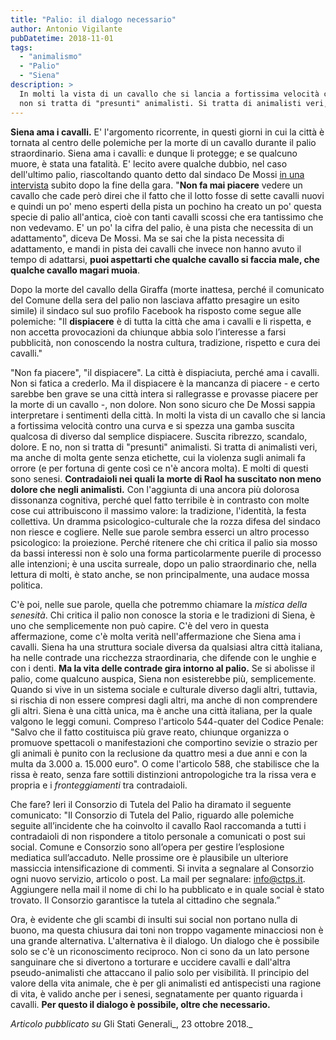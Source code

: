 ```yaml
---
title: "Palio: il dialogo necessario"
author: Antonio Vigilante
pubDatetime: 2018-11-01
tags: 
  - "animalismo"
  - "Palio"
  - "Siena"
description: >
  In molti la vista di un cavallo che si lancia a fortissima velocità contro una curva e si spezza una gamba suscita qualcosa di diverso dal semplice dispiacere. Suscita ribrezzo, scandalo, dolore. E no, 
  non si tratta di "presunti" animalisti. Si tratta di animalisti veri, ma anche di molta gente senza etichette, cui la violenza sugli animali fa orrore (e per fortuna di gente così ce n'è ancora molta).
---
```


**Siena ama i cavalli.** E' l'argomento ricorrente, in questi giorni in cui la città è tornata al centro delle polemiche per la morte di un cavallo durante il palio straordinario. Siena ama i cavalli: e dunque li protegge; e se qualcuno muore, è stata una fatalità. E' lecito avere qualche dubbio, nel caso dell'ultimo palio, riascoltando quanto detto dal sindaco De Mossi [in una intervista](https://www.antennaradioesse.it/il-sindaco-de-mossi-un-palio-allantica-davvero-straordinario/) subito dopo la fine della gara. "**Non fa mai piacere** vedere un cavallo che cade però direi che il fatto che il lotto fosse di sette cavalli nuovi e quindi un po' meno esperti della pista un pochino ha creato un po' questa specie di palio all'antica, cioè con tanti cavalli scossi che era tantissimo che non vedevamo. E' un po' la cifra del palio, è una pista che necessita di un adattamento", diceva De Mossi. Ma se sai che la pista necessita di adattamento, e mandi in pista dei cavalli che invece non hanno avuto il tempo di adattarsi, **puoi aspettarti che qualche cavallo si faccia male, che qualche cavallo magari muoia**.

Dopo la morte del cavallo della Giraffa (morte inattesa, perché il comunicato del Comune della sera del palio non lasciava affatto presagire un esito simile) il sindaco sul suo profilo Facebook ha risposto come segue alle polemiche: "Il **dispiacere** è di tutta la città che ama i cavalli e li rispetta, e non accetta provocazioni da chiunque abbia solo l’interesse a farsi pubblicità, non conoscendo la nostra cultura, tradizione, rispetto e cura dei cavalli."

"Non fa piacere", "il dispiacere". La città è dispiaciuta, perché ama i cavalli. Non si fatica a crederlo. Ma il dispiacere è la mancanza di piacere - e certo sarebbe ben grave se una città intera si rallegrasse e provasse piacere per la morte di un cavallo -, non dolore. Non sono sicuro che De Mossi sappia interpretare i sentimenti della città. In molti la vista di un cavallo che si lancia a fortissima velocità contro una curva e si spezza una gamba suscita qualcosa di diverso dal semplice dispiacere. Suscita ribrezzo, scandalo, dolore. E no, non si tratta di "presunti" animalisti. Si tratta di animalisti veri, ma anche di molta gente senza etichette, cui la violenza sugli animali fa orrore (e per fortuna di gente così ce n'è ancora molta). E molti di questi sono senesi. **Contradaioli nei quali la morte di Raol ha suscitato non meno dolore che negli animalisti.** Con l'aggiunta di una ancora più dolorosa dissonanza cognitiva, perché quel fatto terribile è in contrasto con molte cose cui attribuiscono il massimo valore: la tradizione, l'identità, la festa collettiva. Un dramma psicologico-culturale che la rozza difesa del sindaco non riesce e cogliere. Nelle sue parole sembra esserci un altro processo psicologico: la proiezione. Perché ritenere che chi critica il palio sia mosso da bassi interessi non è solo una forma particolarmente puerile di processo alle intenzioni; è una uscita surreale, dopo un palio straordinario che, nella lettura di molti, è stato anche, se non principalmente, una audace mossa politica.

C'è poi, nelle sue parole, quella che potremmo chiamare la _mistica della senesità_. Chi critica il palio non conosce la storia e le tradizioni di Siena, è uno che semplicemente non può capire. C'è del vero in questa affermazione, come c'è molta verità nell'affermazione che Siena ama i cavalli. Siena ha una struttura sociale diversa da qualsiasi altra città italiana, ha nelle contrade una ricchezza straordinaria, che difende con le unghie e con i denti. **Ma la vita delle contrade gira intorno al palio.** Se si abolisse il palio, come qualcuno auspica, Siena non esisterebbe più, semplicemente. Quando si vive in un sistema sociale e culturale diverso dagli altri, tuttavia, si rischia di non essere compresi dagli altri, ma anche di non comprendere gli altri. Siena è una città unica, ma è anche una città italiana, per la quale valgono le leggi comuni. Compreso l'articolo 544-quater del Codice Penale: "Salvo che il fatto costituisca più grave reato, chiunque organizza o promuove spettacoli o manifestazioni che comportino sevizie o strazio per gli animali è punito con la reclusione da quattro mesi a due anni e con la multa da 3.000 a. 15.000 euro". O come l'articolo 588, che stabilisce che la rissa è reato, senza fare sottili distinzioni antropologiche tra la rissa vera e propria e i _fronteggiamenti_ tra contradaioli.

Che fare? Ieri il Consorzio di Tutela del Palio ha diramato il seguente comunicato: "Il Consorzio di Tutela del Palio, riguardo alle polemiche seguite all’incidente che ha coinvolto il cavallo Raol raccomanda a tutti i contradaioli di non rispondere a titolo personale a comunicati o post sui social. Comune e Consorzio sono all’opera per gestire l’esplosione mediatica sull’accaduto. Nelle prossime ore è plausibile un ulteriore massiccia intensificazione di commenti. Si invita a segnalare al Consorzio ogni nuovo servizio, articolo o post. La mail per segnalare: info@ctps.it. Aggiungere nella mail il nome di chi lo ha pubblicato e in quale social è stato trovato. Il Consorzio garantisce la tutela al cittadino che segnala.”

Ora, è evidente che gli scambi di insulti sui social non portano nulla di buono, ma questa chiusura dai toni non troppo vagamente minacciosi non è una grande alternativa. L'alternativa è il dialogo. Un dialogo che è possibile solo se c'è un riconoscimento reciproco. Non ci sono da un lato persone sanguinare che si divertono a torturare e uccidere cavalli e dall'altra pseudo-animalisti che attaccano il palio solo per visibilità. Il principio del valore della vita animale, che è per gli animalisti ed antispecisti una ragione di vita, è valido anche per i senesi, segnatamente per quanto riguarda i cavalli. **Per questo il dialogo è possibile, oltre che necessario.**

_Articolo pubblicato su_ Gli Stati Generali_, 23 ottobre 2018._
